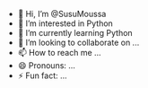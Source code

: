 - 👋 Hi, I’m @SusuMoussa
- 👀 I’m interested in Python
- 🌱 I’m currently learning Python
- 💞️ I’m looking to collaborate on ...
- 📫 How to reach me ...
- 😄 Pronouns: ...
- ⚡ Fun fact: ...

<!---
SusuMoussa/SusuMoussa is a ✨ special ✨ repository because its `README.md` (this file) appears on your GitHub profile.
You can click the Preview link to take a look at your changes.
--->
